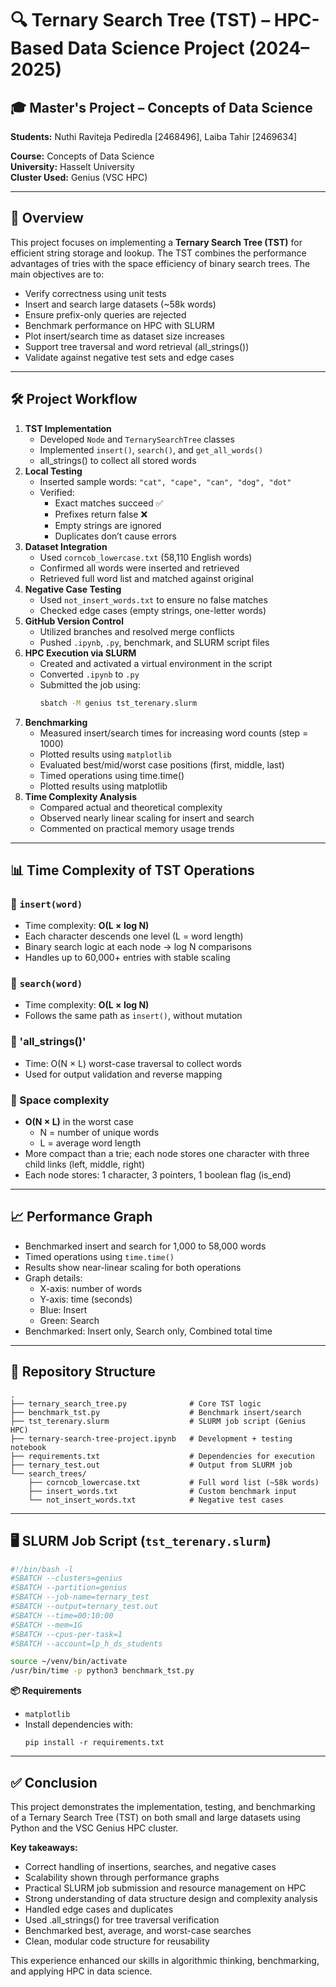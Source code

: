 # 🔍 Ternary Search Tree (TST) – HPC-Based Data Science Project (2024–2025)

## 🎓 Master's Project – Concepts of Data Science 

**Students:** Nuthi Raviteja Pediredla  [2468496], Laiba Tahir [2469634] 

**Course:** Concepts of Data Science  
**University:** Hasselt University  
**Cluster Used:** Genius (VSC HPC)

---

## 📘 Overview

This project focuses on implementing a **Ternary Search Tree (TST)** for efficient string storage and lookup. The TST combines the performance advantages of tries with the space efficiency of binary search trees. The main objectives are to:

- Verify correctness using unit tests
- Insert and search large datasets (~58k words)
- Ensure prefix-only queries are rejected
- Benchmark performance on HPC with SLURM
- Plot insert/search time as dataset size increases
- Support tree traversal and word retrieval (all_strings())
- Validate against negative test sets and edge cases

---

## 🛠️ Project Workflow

1. **TST Implementation**
   - Developed `Node` and `TernarySearchTree` classes
   - Implemented `insert()`, `search()`, and `get_all_words()`
   - all_strings() to collect all stored words
2. **Local Testing**
   - Inserted sample words: `"cat", "cape", "can", "dog", "dot"`
   - Verified:
     - Exact matches succeed ✅
     - Prefixes return false ❌
     - Empty strings are ignored
     - Duplicates don’t cause errors
3. **Dataset Integration**
   - Used `corncob_lowercase.txt` (58,110 English words)
   - Confirmed all words were inserted and retrieved
   - Retrieved full word list and matched against original
4. **Negative Case Testing**
   - Used `not_insert_words.txt` to ensure no false matches
   - Checked edge cases (empty strings, one-letter words)
5. **GitHub Version Control**
   - Utilized branches and resolved merge conflicts
   - Pushed `.ipynb`, `.py`, benchmark, and SLURM script files
6. **HPC Execution via SLURM**
   - Created and activated a virtual environment in the script
   - Converted `.ipynb` to `.py`
   - Submitted the job using:
     ```bash
     sbatch -M genius tst_terenary.slurm
     ```
7. **Benchmarking**
   - Measured insert/search times for increasing word counts (step = 1000)
   - Plotted results using `matplotlib`
   - Evaluated best/mid/worst case positions (first, middle, last)
   - Timed operations using time.time()
   - Plotted results using matplotlib
8. **Time Complexity Analysis**
   - Compared actual and theoretical complexity
   - Observed nearly linear scaling for insert and search
   - Commented on practical memory usage trends
---

## 📊 Time Complexity of TST Operations

### 🔹 `insert(word)`
- Time complexity: **O(L × log N)**
- Each character descends one level (L = word length)
- Binary search logic at each node → log N comparisons
- Handles up to 60,000+ entries with stable scaling

### 🔹 `search(word)`
- Time complexity: **O(L × log N)**
- Follows the same path as `insert()`, without mutation

### 🔹 'all_strings()'
- Time: O(N × L) worst-case traversal to collect words
- Used for output validation and reverse mapping

### 🔹 Space complexity
- **O(N × L)** in the worst case
  - N = number of unique words
  - L = average word length
- More compact than a trie; each node stores one character with three child links (left, middle, right)
- Each node stores: 1 character, 3 pointers, 1 boolean flag (is_end)

---

## 📈 Performance Graph

- Benchmarked insert and search for 1,000 to 58,000 words
- Timed operations using `time.time()`
- Results show near-linear scaling for both operations
- Graph details:
  - X-axis: number of words
  - Y-axis: time (seconds)
  - Blue: Insert
  - Green: Search
- Benchmarked: Insert only, Search only, Combined total time

---

## 📁 Repository Structure
```
.
├── ternary_search_tree.py              # Core TST logic
├── benchmark_tst.py                    # Benchmark insert/search
├── tst_terenary.slurm                  # SLURM job script (Genius HPC)
├── ternary-search-tree-project.ipynb   # Development + testing notebook
├── requirements.txt                    # Dependencies for execution
├── ternary_test.out                    # Output from SLURM job
└── search_trees/
    ├── corncob_lowercase.txt           # Full word list (~58k words)
    ├── insert_words.txt                # Custom benchmark input
    └── not_insert_words.txt            # Negative test cases

```

---

## 🖥️ SLURM Job Script (`tst_terenary.slurm`)

```bash
#!/bin/bash -l
#SBATCH --clusters=genius
#SBATCH --partition=genius
#SBATCH --job-name=ternary_test
#SBATCH --output=ternary_test.out
#SBATCH --time=00:10:00
#SBATCH --mem=1G
#SBATCH --cpus-per-task=1
#SBATCH --account=lp_h_ds_students

source ~/venv/bin/activate
/usr/bin/time -p python3 benchmark_tst.py
```

**📦 Requirements**

- `matplotlib`
- Install dependencies with:
  ```
  pip install -r requirements.txt
  ```

---

## ✅ Conclusion

This project demonstrates the implementation, testing, and benchmarking of a Ternary Search Tree (TST) on both small and large datasets using Python and the VSC Genius HPC cluster.

**Key takeaways:**

- Correct handling of insertions, searches, and negative cases
- Scalability shown through performance graphs
- Practical SLURM job submission and resource management on HPC
- Strong understanding of data structure design and complexity analysis
- Handled edge cases and duplicates
- Used .all_strings() for tree traversal verification
- Benchmarked best, average, and worst-case searches
- Clean, modular code structure for reusability



This experience enhanced our skills in algorithmic thinking, benchmarking, and applying HPC in data science.
